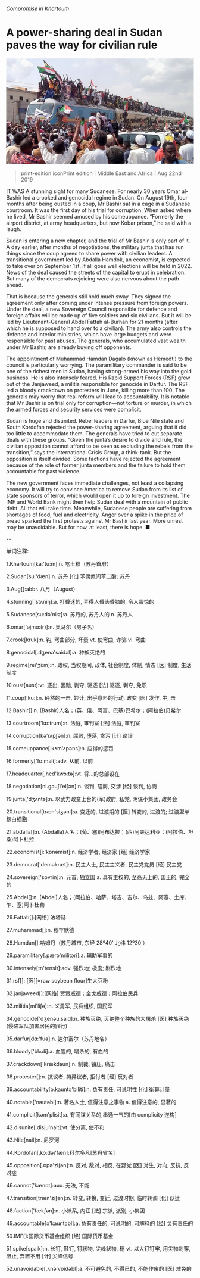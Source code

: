 ###### Compromise in Khartoum

# A power-sharing deal in Sudan paves the way for civilian rule 

![image](images/20190824_MAP004.jpg) 

> print-edition iconPrint edition | Middle East and Africa | Aug 22nd 2019 

IT WAS A stunning sight for many Sudanese. For nearly 30 years Omar al-Bashir led a crooked and genocidal regime in Sudan. On August 19th, four months after being ousted in a coup, Mr Bashir sat in a cage in a Sudanese courtroom. It was the first day of his trial for corruption. When asked where he lived, Mr Bashir seemed amused by his comeuppance. “Formerly the airport district, at army headquarters, but now Kobar prison,” he said with a laugh. 

Sudan is entering a new chapter, and the trial of Mr Bashir is only part of it. A day earlier, after months of negotiations, the military junta that has run things since the coup agreed to share power with civilian leaders. A transitional government led by Abdalla Hamdok, an economist, is expected to take over on September 1st. If all goes well elections will be held in 2022. News of the deal caused the streets of the capital to erupt in celebration. But many of the democrats rejoicing were also nervous about the path ahead. 

That is because the generals still hold much sway. They signed the agreement only after coming under intense pressure from foreign powers. Under the deal, a new Sovereign Council responsible for defence and foreign affairs will be made up of five soldiers and six civilians. But it will be led by Lieutenant-General Abdel Fattah al-Burhan for 21 months (after which he is supposed to hand over to a civilian). The army also controls the defence and interior ministries, which have large budgets and were responsible for past abuses. The generals, who accumulated vast wealth under Mr Bashir, are already buying off opponents. 

The appointment of Muhammad Hamdan Dagalo (known as Hemedti) to the council is particularly worrying. The paramilitary commander is said to be one of the richest men in Sudan, having strong-armed his way into the gold business. He is also intensely feared. His Rapid Support Forces (RSF) grew out of the Janjaweed, a militia responsible for genocide in Darfur. The RSF led a bloody crackdown on protesters in June, killing more than 100. The generals may worry that real reform will lead to accountability. It is notable that Mr Bashir is on trial only for corruption—not torture or murder, in which the armed forces and security services were complicit. 

Sudan is huge and disunited. Rebel leaders in Darfur, Blue Nile state and South Kordofan rejected the power-sharing agreement, arguing that it did too little to accommodate them. The generals have tried to cut separate deals with these groups. “Given the junta’s desire to divide and rule, the civilian opposition cannot afford to be seen as excluding the rebels from the transition,” says the International Crisis Group, a think-tank. But the opposition is itself divided. Some factions have rejected the agreement because of the role of former junta members and the failure to hold them accountable for past violence. 

The new government faces immediate challenges, not least a collapsing economy. It will try to convince America to remove Sudan from its list of state sponsors of terror, which would open it up to foreign investment. The IMF and World Bank might then help Sudan deal with a mountain of public debt. All that will take time. Meanwhile, Sudanese people are suffering from shortages of food, fuel and electricity. Anger over a spike in the price of bread sparked the first protests against Mr Bashir last year. More unrest may be unavoidable. But for now, at least, there is hope. ■ 

-- 

 单词注释:

1.Khartoum[ka:'tu:m]:n. 喀土穆（苏丹首府） 

2.Sudan[su:'dæn]:n. 苏丹 [化] 苯偶氮间苯二酚; 苏丹 

3.Aug[]:abbr. 八月（August） 

4.stunning['stʌniŋ]:a. 打昏迷的, 弄得人昏头昏脑的, 令人震惊的 

5.Sudanese[su:dә'ni:z]:a. 苏丹的, 苏丹人的 n. 苏丹人 

6.omar['әjmɑ:(r)]:n. 奥马尔（男子名） 

7.crook[kruk]:n. 钩, 弯曲部分, 坏蛋 vt. 使弯曲, 诈骗 vi. 弯曲 

8.genocidal[.dʒenә'saidәl]:a. 种族灭绝的 

9.regime[rei'ʒi:m]:n. 政权, 当权期间, 政体, 社会制度, 体制, 情态 [医] 制度, 生活制度 

10.oust[aust]:vt. 逐出, 罢黜, 剥夺, 驱逐 [法] 驱逐, 剥夺, 免职 

11.coup['ku:]:n. 砰然的一击, 妙计, 出乎意料的行动, 政变 [医] 发作, 中, 击 

12.Bashir[]:n. (Bashir)人名；(英、俄、阿富、巴基)巴希尔；(阿拉伯)贝希尔 

13.courtroom['kɒ:trum]:n. 法庭, 审判室 [法] 法庭, 审判室 

14.corruption[kә'rʌpʃәn]:n. 腐败, 堕落, 贪污 [计] 论误 

15.comeuppance[.kʌm'ʌpәns]:n. 应得的惩罚 

16.formerly['fɒ:mәli]:adv. 从前, 以前 

17.headquarter[,hed'kwɔ:tә]:vt. 将...的总部设在 

18.negotiation[ni.gәuʃi'eiʃәn]:n. 谈判, 磋商, 交涉 [经] 谈判, 协商 

19.junta['dʒʌntә]:n. 以武力政变上台的(军)政府, 私党, 阴谋小集团, 政务会 

20.transitional[træn'siʒәnl]:a. 变迁的, 过渡期的 [医] 转变的, 过渡的; 过渡型单核白细胞 

21.abdalla[]:n. (Abdalla)人名；(葡、塞)阿布达拉；(西)阿夫达利亚；(阿拉伯、坦桑)阿卜杜拉 

22.economist[i:'kɒnәmist]:n. 经济学者, 经济家 [经] 经济学家 

23.democrat['demәkræt]:n. 民主人士, 民主主义者, 民主党党员 [经] 民主党 

24.sovereign['sɒvrin]:n. 元首, 独立国 a. 具有主权的, 至高无上的, 国王的, 完全的 

25.Abdel[]:n. (Abdel)人名；(阿拉伯、哈萨、塔吉、吉尔、乌兹、阿塞、土库、乍、塞)阿卜杜勒 

26.Fattah[]:[网络] 法塔赫 

27.muhammad[]:n. 穆罕默德 

28.Hamdan[]:哈姆丹（苏丹城市, 东经 28º40' 北纬 12º30'） 

29.paramilitary[.pærә'militәri]:a. 辅助军事的 

30.intensely[ɪn'tenslɪ]:adv. 强烈地; 极度; 剧烈地 

31.rsf[]: [医][=raw soybean flour]生大豆粉 

32.janjaweed[]:[网络] 贾贾威德；金戈威德；阿拉伯民兵 

33.militia[mi'liʃә]:n. 义勇军, 民兵组织, 国民军 

34.genocide['dʒenәu,said]:n. 种族灭绝, 灭绝整个种族的大屠杀 [医] 种族灭绝(侵略军队加害居民的罪行) 

35.darfur[dɑ:'fuə]:n. 达尔富尔（苏丹地名） 

36.bloody['blʌdi]:a. 血腥的, 嗜杀的, 有血的 

37.crackdown['krækdaun]:n. 制裁, 镇压, 痛击 

38.protester[]:n. 抗议者, 持异议者, 拒付者 [经] 反对者 

39.accountability[ә.kauntә'biliti]:n. 负有责任, 可说明性 [化] 衡算计量 

40.notable['nәutәbl]:n. 著名人士, 值得注意之事物 a. 值得注意的, 显著的 

41.complicit[kәm'plisit]:a. 有同谋关系的,串通一气的[由 complicity 逆构] 

42.disunite[.disju'nait]:vt. 使分离, 使不和 

43.Nile[nail]:n. 尼罗河 

44.Kordofan[,kɔ:dәj'fæn]:科尔多凡[苏丹省名] 

45.opposition[.ɒpә'ziʃәn]:n. 反对, 敌对, 相反, 在野党 [医] 对生, 对向, 反抗, 反对症 

46.cannot['kænɒt]:aux. 无法, 不能 

47.transition[træn'ziʃәn]:n. 转变, 转换, 变迁, 过渡时期, 临时转调 [化] 跃迁 

48.faction['fækʃәn]:n. 小派系, 内讧 [法] 宗派, 派别, 小集团 

49.accountable[ә'kauntәbl]:a. 负有责任的, 可说明的, 可解释的 [经] 负有责任的 

50.IMF[]:国际货币基金组织 [经] 国际货币基金 

51.spike[spaik]:n. 长钉, 鞋钉, 钉状物, 尖峰状物, 穗 vt. 以大钉钉牢, 用尖物刺穿, 阻止, 弃置不用 [计] 尖峰信号 

52.unavoidable[.ʌnә'vɒidәbl]:a. 不可避免的, 不得已的, 不能作废的 [医] 难免的 

